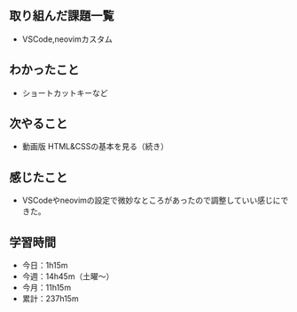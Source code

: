 ## 取り組んだ課題一覧
- VSCode,neovimカスタム
## わかったこと
- ショートカットキーなど    
## 次やること
- 動画版 HTML&CSSの基本を見る（続き）
## 感じたこと
- VSCodeやneovimの設定で微妙なところがあったので調整していい感じにできた。
## 学習時間
- 今日：1h15m
- 今週：14h45m（土曜〜）
- 今月：11h15m
- 累計：237h15m